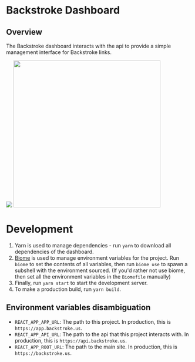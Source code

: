 # Backstroke Dashboard

## Overview
The Backstroke dashboard interacts with the api to provide a simple management interface for
Backstroke links.

<img src="http://i.imgur.com/YuK5Nd8.png" width="" />
<img src="http://i.imgur.com/GuwtFiu.png" width="400" />

# Development
1. Yarn is used to manage dependencies - run `yarn` to download all dependencies of the dashboard. 
2. [Biome](https://github.com/1egoman/biome) is used to manage environment variables for the
   project. Run `biome` to set the contents of all variables, then run `biome use` to spawn a
   subshell with the environment sourced. (If you'd rather not use biome, then set all the
   environment variables in the `Biomefile` manually)
3. Finally, run `yarn start` to start the development server.
4. To make a production build, run `yarn build`.

## Environment variables disambiguation
- `REACT_APP_APP_URL`: The path to this project. In production, this is `https://app.backstroke.us`.
- `REACT_APP_API_URL`: The path to the api that this project interacts with. In production, this is
  `https://api.backstroke.us`.
- `REACT_APP_ROOT_URL`: The path to the main site. In production, this is `https://backstroke.us`.
